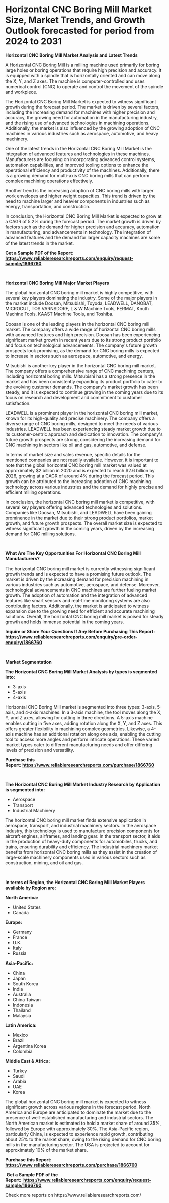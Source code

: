<p><h1>Horizontal CNC Boring Mill Market Size, Market Trends, and Growth Outlook forecasted for period from 2024 to 2031</h1></p><p><strong>Horizontal CNC Boring Mill Market Analysis and Latest Trends</strong></p>
<p><p>A Horizontal CNC Boring Mill is a milling machine used primarily for boring large holes or boring operations that require high precision and accuracy. It is equipped with a spindle that is horizontally oriented and can move along the X, Y, and Z axes. The machine is computer-controlled and uses numerical control (CNC) to operate and control the movement of the spindle and workpiece.</p><p>The Horizontal CNC Boring Mill Market is expected to witness significant growth during the forecast period. The market is driven by several factors, including the increasing demand for machines with higher precision and accuracy, the growing need for automation in the manufacturing industry, and the rising use of advanced technologies in machining operations. Additionally, the market is also influenced by the growing adoption of CNC machines in various industries such as aerospace, automotive, and heavy machinery.</p><p>One of the latest trends in the Horizontal CNC Boring Mill Market is the integration of advanced features and technologies in these machines. Manufacturers are focusing on incorporating advanced control systems, automation capabilities, and improved tooling options to enhance the operational efficiency and productivity of the machines. Additionally, there is a growing demand for multi-axis CNC boring mills that can perform complex machining operations effectively.</p><p>Another trend is the increasing adoption of CNC boring mills with larger work envelopes and higher weight capacities. This trend is driven by the need to machine larger and heavier components in industries such as energy, transportation, and construction.</p><p>In conclusion, the Horizontal CNC Boring Mill Market is expected to grow at a CAGR of 5.2% during the forecast period. The market growth is driven by factors such as the demand for higher precision and accuracy, automation in manufacturing, and advancements in technology. The integration of advanced features and the demand for larger capacity machines are some of the latest trends in the market.</p></p>
<p><strong>Get a Sample PDF of the Report:&nbsp; <a href="https://www.reliableresearchreports.com/enquiry/request-sample/1866760">https://www.reliableresearchreports.com/enquiry/request-sample/1866760</a></strong></p>
<p>&nbsp;</p>
<p><strong>Horizontal CNC Boring Mill Major Market Players</strong></p>
<p><p>The global horizontal CNC boring mill market is highly competitive, with several key players dominating the industry. Some of the major players in the market include Doosan, Mitsubishi, Toyoda, LEADWELL, DANOBAT, MICROCUT, TOS VARNSDORF, L & W Machine Tools, FERMAT, Knuth Machine Tools, KAAST Machine Tools, and Toshiba.</p><p>Doosan is one of the leading players in the horizontal CNC boring mill market. The company offers a wide range of horizontal CNC boring mills with advanced features and high precision. Doosan has been experiencing significant market growth in recent years due to its strong product portfolio and focus on technological advancements. The company's future growth prospects look promising, as the demand for CNC boring mills is expected to increase in sectors such as aerospace, automotive, and energy.</p><p>Mitsubishi is another key player in the horizontal CNC boring mill market. The company offers a comprehensive range of CNC machining centers, including horizontal boring mills. Mitsubishi has a strong presence in the market and has been consistently expanding its product portfolio to cater to the evolving customer demands. The company's market growth has been steady, and it is expected to continue growing in the coming years due to its focus on research and development and commitment to customer satisfaction.</p><p>LEADWELL is a prominent player in the horizontal CNC boring mill market, known for its high-quality and precise machinery. The company offers a diverse range of CNC boring mills, designed to meet the needs of various industries. LEADWELL has been experiencing steady market growth due to its customer-centric approach and dedication to innovation. The company's future growth prospects are strong, considering the increasing demand for CNC machining in sectors like oil and gas, automotive, and defense.</p><p>In terms of market size and sales revenue, specific details for the mentioned companies are not readily available. However, it is important to note that the global horizontal CNC boring mill market was valued at approximately $2 billion in 2020 and is expected to reach $2.6 billion by 2026, growing at a CAGR of around 4% during the forecast period. This growth can be attributed to the increasing adoption of CNC machining technology across various industries and the demand for highly precise and efficient milling operations.</p><p>In conclusion, the horizontal CNC boring mill market is competitive, with several key players offering advanced technologies and solutions. Companies like Doosan, Mitsubishi, and LEADWELL have been gaining prominence in the market due to their strong product portfolios, market growth, and future growth prospects. The overall market size is expected to witness significant growth in the coming years, driven by the increasing demand for CNC milling solutions.</p></p>
<p>&nbsp;</p>
<p><strong>What Are The Key Opportunities For Horizontal CNC Boring Mill Manufacturers?</strong></p>
<p><p>The horizontal CNC boring mill market is currently witnessing significant growth trends and is expected to have a promising future outlook. The market is driven by the increasing demand for precision machining in various industries such as automotive, aerospace, and defense. Moreover, technological advancements in CNC machines are further fueling market growth. The adoption of automation and the integration of advanced features like smart sensors and real-time monitoring systems are also contributing factors. Additionally, the market is anticipated to witness expansion due to the growing need for efficient and accurate machining solutions. Overall, the horizontal CNC boring mill market is poised for steady growth and holds immense potential in the coming years.</p></p>
<p><strong>Inquire or Share Your Questions If Any Before Purchasing This Report: <a href="https://www.reliableresearchreports.com/enquiry/pre-order-enquiry/1866760">https://www.reliableresearchreports.com/enquiry/pre-order-enquiry/1866760</a></strong></p>
<p>&nbsp;</p>
<p><strong>Market Segmentation</strong></p>
<p><strong>The Horizontal CNC Boring Mill Market Analysis by types is segmented into:</strong></p>
<p><ul><li>3-axis</li><li>5-axis</li><li>4-axis</li></ul></p>
<p><p>Horizontal CNC Boring Mill market is segmented into three types: 3-axis, 5-axis, and 4-axis machines. In a 3-axis machine, the tool moves along the X, Y, and Z axes, allowing for cutting in three directions. A 5-axis machine enables cutting in five axes, adding rotation along the X, Y, and Z axes. This offers greater flexibility in machining complex geometries. Likewise, a 4-axis machine has an additional rotation along one axis, enabling the cutting tool to access more angles and perform intricate operations. These varied market types cater to different manufacturing needs and offer differing levels of precision and versatility.</p></p>
<p><strong>Purchase this Report:&nbsp;<a href="https://www.reliableresearchreports.com/purchase/1866760">https://www.reliableresearchreports.com/purchase/1866760</a></strong></p>
<p>&nbsp;</p>
<p><strong>The Horizontal CNC Boring Mill Market Industry Research by Application is segmented into:</strong></p>
<p><ul><li>Aerospace</li><li>Transport</li><li>Industrial Machinery</li></ul></p>
<p><p>The horizontal CNC boring mill market finds extensive application in aerospace, transport, and industrial machinery sectors. In the aerospace industry, this technology is used to manufacture precision components for aircraft engines, airframes, and landing gear. In the transport sector, it aids in the production of heavy-duty components for automobiles, trucks, and trains, ensuring durability and efficiency. The industrial machinery market benefits from horizontal CNC boring mills as they assist in the creation of large-scale machinery components used in various sectors such as construction, mining, and oil and gas.</p></p>
<p>&nbsp;</p>
<p><strong>In terms of Region, the Horizontal CNC Boring Mill Market Players available by Region are:</strong></p>
<p>
    <p> <strong> North America: </strong>
        <ul>
            <li>United States</li>
            <li>Canada</li>
        </ul>
        </p> 
    <p> <strong> Europe: </strong>
        <ul>
            <li>Germany</li>
            <li>France</li>
            <li>U.K.</li>
            <li>Italy</li>
            <li>Russia</li>
        </ul>
        </p> 
    <p> <strong> Asia-Pacific: </strong>
        <ul>
            <li>China</li>
            <li>Japan</li>
            <li>South Korea</li>
            <li>India</li>
            <li>Australia</li>
            <li>China Taiwan</li>
            <li>Indonesia</li>
            <li>Thailand</li>
            <li>Malaysia</li>
        </ul>
        </p> 
    <p> <strong> Latin America: </strong>
        <ul>
            <li>Mexico</li>
            <li>Brazil</li>
            <li>Argentina Korea</li>
            <li>Colombia</li>
        </ul>
        </p> 
    <p> <strong> Middle East & Africa: </strong>
        <ul>
            <li>Turkey</li>
            <li>Saudi</li>
            <li>Arabia</li>
            <li>UAE</li>
            <li>Korea</li>
        </ul>
    </p>
    </p>
<p><p>The global horizontal CNC boring mill market is expected to witness significant growth across various regions in the forecast period. North America and Europe are anticipated to dominate the market due to the presence of well-established manufacturing and industrial sectors. The North American market is estimated to hold a market share of around 35%, followed by Europe with approximately 30%. The Asia-Pacific region, particularly China, is expected to experience rapid growth, contributing about 25% to the market share, owing to the rising demand for CNC boring mills in the manufacturing sector. The USA is projected to account for approximately 10% of the market share.</p></p>
<p><strong>Purchase this Report: <a href="https://www.reliableresearchreports.com/purchase/1866760">https://www.reliableresearchreports.com/purchase/1866760</a></strong></p>
<p>&nbsp;<strong>Get a Sample PDF of the Report:&nbsp;&nbsp;<a href="https://www.reliableresearchreports.com/enquiry/request-sample/1866760">https://www.reliableresearchreports.com/enquiry/request-sample/1866760</a></strong></p>
<p><strong></strong></p>
<p>Check more reports on https://www.reliableresearchreports.com/</p>